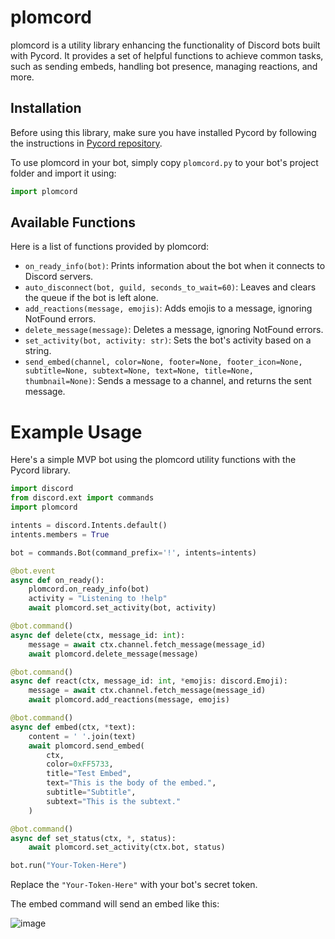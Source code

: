 # plomcord

plomcord is a utility library enhancing the functionality of Discord bots built with Pycord. It provides a set of helpful functions to achieve common tasks, such as sending embeds, handling bot presence, managing reactions, and more.

## Installation

Before using this library, make sure you have installed Pycord by following the instructions in [Pycord repository](https://github.com/Pycord-Development/pycord).

To use plomcord in your bot, simply copy `plomcord.py` to your bot's project folder and import it using:
```python
import plomcord
```

## Available Functions

Here is a list of functions provided by plomcord:

- `on_ready_info(bot)`: Prints information about the bot when it connects to Discord servers.
- `auto_disconnect(bot, guild, seconds_to_wait=60)`: Leaves and clears the queue if the bot is left alone.
- `add_reactions(message, emojis)`: Adds emojis to a message, ignoring NotFound errors.
- `delete_message(message)`: Deletes a message, ignoring NotFound errors.
- `set_activity(bot, activity: str)`: Sets the bot's activity based on a string.
- `send_embed(channel, color=None, footer=None, footer_icon=None, subtitle=None, subtext=None, text=None, title=None, thumbnail=None)`: Sends a message to a channel, and returns the sent message.


# Example Usage

Here's a simple MVP bot using the plomcord utility functions with the Pycord library.

```python
import discord
from discord.ext import commands
import plomcord

intents = discord.Intents.default()
intents.members = True

bot = commands.Bot(command_prefix='!', intents=intents)

@bot.event
async def on_ready():
    plomcord.on_ready_info(bot)
    activity = "Listening to !help"
    await plomcord.set_activity(bot, activity)

@bot.command()
async def delete(ctx, message_id: int):
    message = await ctx.channel.fetch_message(message_id)
    await plomcord.delete_message(message)

@bot.command()
async def react(ctx, message_id: int, *emojis: discord.Emoji):
    message = await ctx.channel.fetch_message(message_id)
    await plomcord.add_reactions(message, emojis)

@bot.command()
async def embed(ctx, *text):
    content = ' '.join(text)
    await plomcord.send_embed(
        ctx,
        color=0xFF5733,
        title="Test Embed",
        text="This is the body of the embed.",
        subtitle="Subtitle",
        subtext="This is the subtext."
    )

@bot.command()
async def set_status(ctx, *, status):
    await plomcord.set_activity(ctx.bot, status)

bot.run("Your-Token-Here")
```

Replace the `"Your-Token-Here"` with your bot's secret token.

The embed command will send an embed like this:

![image](https://github.com/plomdawg/discord-bot/assets/6510862/0bf3d6dc-786d-418a-87dc-f9d8ece693e8)
